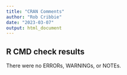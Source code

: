 ```yaml
---
title: "CRAN Comments"
author: "Rob Cribbie"
date: "2023-03-07"
output: html_document
---
```


## R CMD check results

There were no ERRORs, WARNINGs, or NOTEs. 
